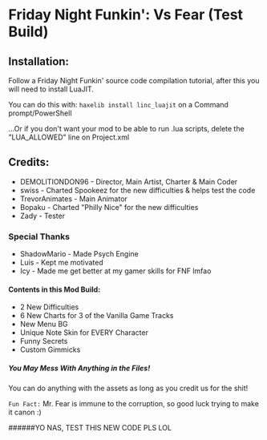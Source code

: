 # Friday Night Funkin': Vs Fear (Test Build)

## Installation:
Follow a Friday Night Funkin' source code compilation tutorial, after this you will need to install LuaJIT.

You can do this with: `haxelib install linc_luajit` on a Command prompt/PowerShell

...Or if you don't want your mod to be able to run .lua scripts, delete the "LUA_ALLOWED" line on Project.xml

## Credits:
* DEMOLITIONDON96 - Director, Main Artist, Charter & Main Coder
* swiss - Charted Spookeez for the new difficulties & helps test the code
* TrevorAnimates - Main Animator
* Bopaku - Charted "Philly Nice" for the new difficulties
* Zady - Tester

### Special Thanks
* ShadowMario - Made Psych Engine
* Luis - Kept me motivated
* Icy - Made me get better at my gamer skills for FNF lmfao

#### Contents in this Mod Build:
* 2 New Difficulties
* 6 New Charts for 3 of the Vanilla Game Tracks
* New Menu BG
* Unique Note Skin for EVERY Character
* Funny Secrets
* Custom Gimmicks

##### You May Mess With Anything in the Files!
You can do anything with the assets as long as you credit us for the shit!

`Fun Fact:` Mr. Fear is immune to the corruption, so good luck trying to make it canon :)

######YO NAS, TEST THIS NEW CODE PLS LOL
